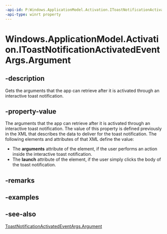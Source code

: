----api-id: P:Windows.ApplicationModel.Activation.IToastNotificationActivatedEventArgs.Argument
-api-type: winrt property
---<!-- Property syntaxpublic string Argument { get; }--># Windows.ApplicationModel.Activation.IToastNotificationActivatedEventArgs.Argument## -descriptionGets the arguments that the app can retrieve after it is activated through an interactive toast notification.## -property-valueThe arguments that the app can retrieve after it is activated through an interactive toast notification. The value of this property is defined previously in the XML that describes the data to deliver for the toast notification. The following elements and attributes of that XML define the value:+ The **arguments** attribute of the  element, if the user performs an action inside the interactive toast notification.+ The **launch** attribute of the  element, if the user simply clicks the body of the toast notification.## -remarks## -examples## -see-also[ToastNotificationActivatedEventArgs.Argument](toastnotificationactivatedeventargs_argument.md)